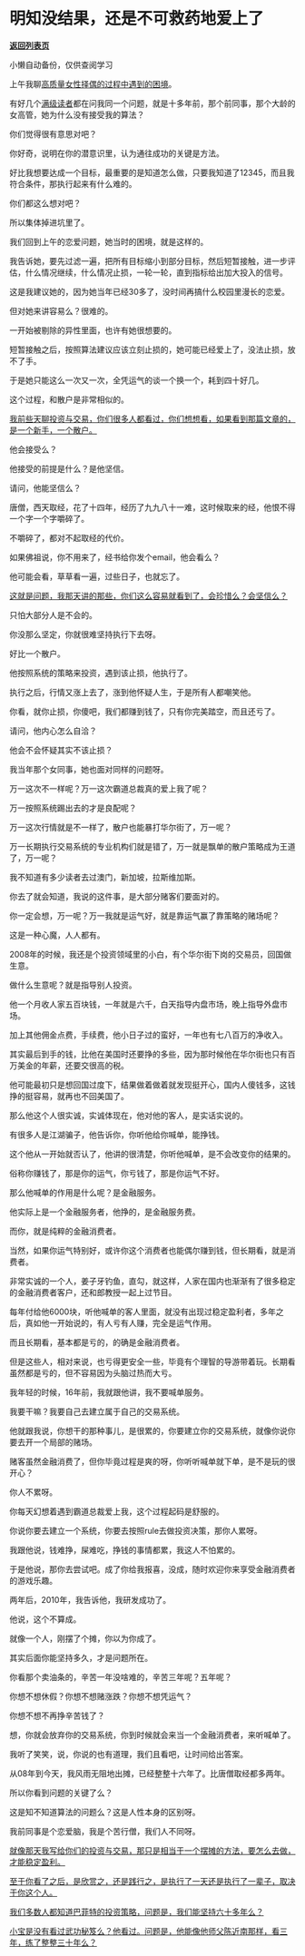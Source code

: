 # 明知没结果，还是不可救药地爱上了

[**返回列表页**](/gzh/记忆承载3)

小懒自动备份，仅供查阅学习

上午我聊[高质量女性择偶的过程中遇到的困境](http://mp.weixin.qq.com/s?__biz=MzU0MjYwNDU2Mw==&mid=2247516040&idx=1&sn=8c12297671f6a36454ed69576e438cd3&chksm=fb1ad3f4cc6d5ae28276be8837782c9a96b4343af32d7b10064abce983a8e6410acb6d18f658&scene=21#wechat_redirect)。

有好几个[满级读者](http://mp.weixin.qq.com/s?__biz=MzkwMzQ1MzczOQ==&mid=2247484209&idx=1&sn=870feed45c5e2987c536f2e8e7395add&chksm=c0974e75f7e0c7639f4e6ab7a738ecc25401ca9040929f8126147d5c53fcf6e1fc6feaff8024&scene=21#wechat_redirect)都在问我同一个问题，就是十多年前，那个前同事，那个大龄的女高管，她为什么没有接受我的算法？

你们觉得很有意思对吧？

你好奇，说明在你的潜意识里，认为通往成功的关键是方法。

好比我想要达成一个目标，最重要的是知道怎么做，只要我知道了12345，而且我符合条件，那执行起来有什么难的。  

你们都这么想对吧？

所以集体掉进坑里了。

我们回到上午的恋爱问题，她当时的困境，就是这样的。

我告诉她，要先过滤一遍，把所有目标缩小到部分目标，然后短暂接触，进一步评估，什么情况继续，什么情况止损，一轮一轮，直到指标给出加大投入的信号。  

这是我建议她的，因为她当年已经30多了，没时间再搞什么校园里漫长的恋爱。

但对她来讲容易么？很难的。  

一开始被剔除的异性里面，也许有她很想要的。  

短暂接触之后，按照算法建议应该立刻止损的，她可能已经爱上了，没法止损，放不了手。

于是她只能这么一次又一次，全凭运气的谈一个换一个，耗到四十好几。

这个过程，和散户是非常相似的。

[我前些天聊投资与交易，你们很多人都看过，你们想想看，如果看到那篇文章的，是一个新手，一个散户。  
](http://mp.weixin.qq.com/s?__biz=Mzg4MTg2MzU3Mg==&mid=2247484445&idx=1&sn=dfee913dcdc37be61d1041969f6d2d11&chksm=cf5e3ae6f829b3f0808b73385bd53287600c5f1150378cc1d4bbe1ec394d2630acbcb0f3d453&scene=21#wechat_redirect)

他会接受么？

他接受的前提是什么？是他坚信。

请问，他能坚信么？

唐僧，西天取经，花了十四年，经历了九九八十一难，这时候取来的经，他恨不得一个字一个字嚼碎了。  

不嚼碎了，都对不起取经的代价。  

如果佛祖说，你不用来了，经书给你发个email，他会看么？  

他可能会看，草草看一遍，过些日子，也就忘了。  

[这就是问题，我那天讲的那些，你们这么容易就看到了，会珍惜么？会坚信么？  
](http://mp.weixin.qq.com/s?__biz=Mzg4MTg2MzU3Mg==&mid=2247484445&idx=1&sn=dfee913dcdc37be61d1041969f6d2d11&chksm=cf5e3ae6f829b3f0808b73385bd53287600c5f1150378cc1d4bbe1ec394d2630acbcb0f3d453&scene=21#wechat_redirect)

只怕大部分人是不会的。  

你没那么坚定，你就很难坚持执行下去呀。

好比一个散户。  

他按照系统的策略来投资，遇到该止损，他执行了。  

执行之后，行情又涨上去了，涨到他怀疑人生，于是所有人都嘲笑他。  

你看，就你止损，你傻吧，我们都赚到钱了，只有你完美踏空，而且还亏了。  

请问，他内心怎么自洽？  

他会不会怀疑其实不该止损？

我当年那个女同事，她也面对同样的问题呀。  

万一这次不一样呢？万一这次霸道总裁真的爱上我了呢？

万一按照系统踢出去的才是良配呢？

万一这次行情就是不一样了，散户也能暴打华尔街了，万一呢？  

万一长期执行交易系统的专业机构们就是错了，万一就是飘单的散户策略成为王道了，万一呢？  

我不知道有多少读者去过澳门，新加坡，拉斯维加斯。  

你去了就会知道，我说的这件事，是大部分赌客们要面对的。  

你一定会想，万一呢？万一我就是运气好，就是靠运气赢了靠策略的赌场呢？

这是一种心魔，人人都有。

2008年的时候，我还是个投资领域里的小白，有个华尔街下岗的交易员，回国做生意。  

做什么生意呢？就是指导别人投资。  

他一个月收人家五百块钱，一年就是六千，白天指导内盘市场，晚上指导外盘市场。  

加上其他佣金点费，手续费，他小日子过的蛮好，一年也有七八百万的净收入。  

其实最后到手的钱，比他在美国时还要挣的多些，因为那时候他在华尔街也只有百万美金的年薪，还要交很高的税。  

他可能最初只是想回国过度下，结果做着做着就发现挺开心，国内人傻钱多，这钱挣的挺容易，就再也不回美国了。  

那么他这个人很实诚，实诚体现在，他对他的客人，是实话实说的。

有很多人是江湖骗子，他告诉你，你听他给你喊单，能挣钱。  

这个他从一开始就否认了，他讲的很清楚，你听他喊单，是不会改变你的结果的。

俗称你赚钱了，那是你的运气，你亏钱了，那是你运气不好。

那么他喊单的作用是什么呢？是金融服务。

他实际上是一个金融服务者，他挣的，是金融服务费。

而你，就是纯粹的金融消费者。

当然，如果你运气特别好，或许你这个消费者也能偶尔赚到钱，但长期看，就是消费者。

非常实诚的一个人，姜子牙钓鱼，直勾，就这样，人家在国内也渐渐有了很多稳定的金融消费者客户，还和郎教授一起上过节目。  

每年付给他6000块，听他喊单的客人里面，就没有出现过稳定盈利者，多年之后，真如他一开始说的，有人亏有人赚，完全是运气作用。

而且长期看，基本都是亏的，的确是金融消费者。

但是这些人，相对来说，也亏得更安全一些，毕竟有个理智的导游带着玩。长期看虽然都是亏的，但不容易因为头脑过热而大亏。  

我年轻的时候，16年前，我就跟他讲，我不要喊单服务。  

我要干嘛？我要自己去建立属于自己的交易系统。  

他就跟我说，你想干的那种事儿，是很累的，你要建立你的交易系统，就像你说你要去开一个局部的赌场。  

赌客虽然金融消费了，但你毕竟过程是爽的呀，你听听喊单就下单，是不是玩的很开心？  

你人不累呀。  

你每天幻想着遇到霸道总裁爱上我，这个过程起码是舒服的。  

你说你要去建立一个系统，你要去按照rule去做投资决策，那你人累呀。  

我跟他说，钱难挣，屎难吃，挣钱的事情都累，我这人不怕累的。

于是他说，那你去尝试吧。成了你给我报喜，没成，随时欢迎你来享受金融消费者的游戏乐趣。

两年后，2010年，我告诉他，我研发成功了。  

他说，这个不算成。  

就像一个人，刚摆了个摊，你以为你成了。

其实后面你能坚持多久，才是问题所在。

你看那个卖油条的，辛苦一年没啥难的，辛苦三年呢？五年呢？

你想不想休假？你想不想赌涨跌？你想不想凭运气？

你想不想不再挣辛苦钱了？

想，你就会放弃你的交易系统，你到时候就会来当一个金融消费者，来听喊单了。

我听了笑笑，说，你说的也有道理，我们且看吧，让时间给出答案。  

从08年到今天，我风雨无阻地出摊，已经整整十六年了。比唐僧取经都多两年。  

所以你看到问题的关键了么？  

这是知不知道算法的问题么？这是人性本身的区别呀。

我前同事是个恋爱脑，我是个苦行僧，我们人不同呀。

[就像那天我写给你们的投资与交易，那只是相当于一个摆摊的方法，要怎么去做，才能稳定盈利。  
](http://mp.weixin.qq.com/s?__biz=Mzg4MTg2MzU3Mg==&mid=2247484445&idx=1&sn=dfee913dcdc37be61d1041969f6d2d11&chksm=cf5e3ae6f829b3f0808b73385bd53287600c5f1150378cc1d4bbe1ec394d2630acbcb0f3d453&scene=21#wechat_redirect)

[至于你看了之后，是欣赏之，还是践行之，是执行了一天还是执行了一辈子，取决于你这个人。  
](http://mp.weixin.qq.com/s?__biz=Mzg4MTg2MzU3Mg==&mid=2247484445&idx=1&sn=dfee913dcdc37be61d1041969f6d2d11&chksm=cf5e3ae6f829b3f0808b73385bd53287600c5f1150378cc1d4bbe1ec394d2630acbcb0f3d453&scene=21#wechat_redirect)

[我们多数人都知道巴菲特的投资策略，问题是，我们能坚持六十多年么？  
](http://mp.weixin.qq.com/s?__biz=Mzg4MTg2MzU3Mg==&mid=2247484445&idx=1&sn=dfee913dcdc37be61d1041969f6d2d11&chksm=cf5e3ae6f829b3f0808b73385bd53287600c5f1150378cc1d4bbe1ec394d2630acbcb0f3d453&scene=21#wechat_redirect)

[小宝是没有看过武功秘笈么？他看过。问题是，他能像他师父陈近南那样，看三年，练了整整三十年么？](http://mp.weixin.qq.com/s?__biz=Mzg4MTg2MzU3Mg==&mid=2247484445&idx=1&sn=dfee913dcdc37be61d1041969f6d2d11&chksm=cf5e3ae6f829b3f0808b73385bd53287600c5f1150378cc1d4bbe1ec394d2630acbcb0f3d453&scene=21#wechat_redirect)

